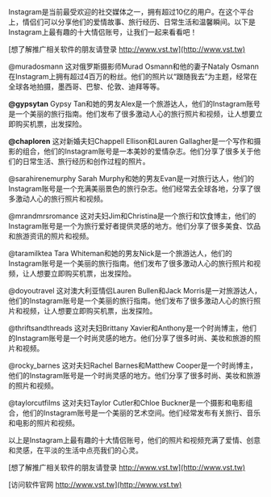 Instagram是当前最受欢迎的社交媒体之一，拥有超过10亿的用户。在这个平台上，情侣们可以分享他们的爱情故事、旅行经历、日常生活和温馨瞬间。以下是Instagram上最有趣的十大情侣账号，让我们一起来看看吧！

[想了解推广相关软件的朋友请登录 http://www.vst.tw](http://www.vst.tw)

@muradosmann
这对俄罗斯摄影师Murad Osmann和他的妻子Nataly Osmann在Instagram上拥有超过4百万的粉丝。他们的照片以“跟随我去”为主题，经常在全球各地拍摄，墨西哥、巴黎、伦敦、迪拜等等。

**@gypsytan**
Gypsy Tan和她的男友Alex是一个旅游达人，他们的Instagram账号是一个美丽的旅行指南。他们发布了很多激动人心的旅行照片和视频，让人想要立即购买机票，出发探险。

**@chaploren**
这对新婚夫妇Chappell Ellison和Lauren Gallagher是一个写作和摄影的组合，他们的Instagram账号是一本美妙的爱情杂志。他们分享了很多关于他们的日常生活、旅行经历和创作过程的照片。

@sarahirenemurphy
Sarah Murphy和她的男友Evan是一对旅行达人，他们的Instagram账号是一个充满美丽景色的旅行杂志。他们经常去全球各地，分享了很多激动人心的旅行照片和视频。

@mrandmrsromance
这对夫妇Jim和Christina是一个旅行和饮食博主，他们的Instagram账号是一个为旅行爱好者提供灵感的地方。他们分享了很多美食、饮品和旅游资讯的照片和视频。

@taramilktea
Tara Whiteman和她的男友Nick是一个旅游达人，他们的Instagram账号是一个美丽的旅行指南。他们发布了很多激动人心的旅行照片和视频，让人想要立即购买机票，出发探险。

@doyoutravel
这对澳大利亚情侣Lauren Bullen和Jack Morris是一对旅游达人，他们的Instagram账号是一个美丽的旅行指南。他们发布了很多激动人心的旅行照片和视频，让人想要立即购买机票，出发探险。

@thriftsandthreads
这对夫妇Brittany Xavier和Anthony是一个时尚博主，他们的Instagram账号是一个时尚灵感的地方。他们分享了很多时尚、美妆和旅游的照片和视频。

@rocky_barnes
这对夫妇Rachel Barnes和Matthew Cooper是一个时尚博主，他们的Instagram账号是一个时尚灵感的地方。他们分享了很多时尚、美妆和旅游的照片和视频。

@taylorcutfilms
这对夫妇Taylor Cutler和Chloe Buckner是一个摄影和电影组合，他们的Instagram账号是一个美丽的艺术空间。他们经常发布有关旅行、音乐和电影的照片和视频。

以上是Instagram上最有趣的十大情侣账号，他们的照片和视频充满了爱情、创意和灵感，在平淡的生活中点亮我们的心灵。

[想了解推广相关软件的朋友请登录 http://www.vst.tw](http://www.vst.tw)


[访问软件官网 http://www.vst.tw](http://www.vst.tw)
